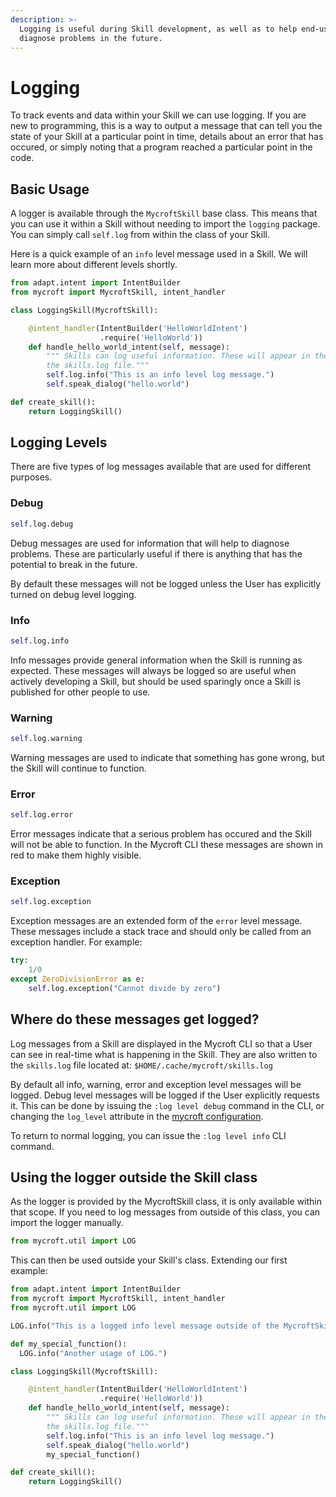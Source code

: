 ```yaml
---
description: >-
  Logging is useful during Skill development, as well as to help end-users
  diagnose problems in the future.
---
```


# Logging

To track events and data within your Skill we can use logging. If you are new to programming, this is a way to output a message that can tell you the state of your Skill at a particular point in time, details about an error that has occured, or simply noting that a program reached a particular point in the code.

## Basic Usage

A logger is available through the `MycroftSkill` base class. This means that you can use it within a Skill without needing to import the `logging` package. You can simply call `self.log` from within the class of your Skill.

Here is a quick example of an `info` level message used in a Skill. We will learn more about different levels shortly.

```python
from adapt.intent import IntentBuilder
from mycroft import MycroftSkill, intent_handler

class LoggingSkill(MycroftSkill):

    @intent_handler(IntentBuilder('HelloWorldIntent')
                    .require('HelloWorld'))
    def handle_hello_world_intent(self, message):
        """ Skills can log useful information. These will appear in the CLI and
        the skills.log file."""
        self.log.info("This is an info level log message.")
        self.speak_dialog("hello.world")

def create_skill():
    return LoggingSkill()
```

## Logging Levels

There are five types of log messages available that are used for different purposes.

### Debug

```python
self.log.debug
```

Debug messages are used for information that will help to diagnose problems. These are particularly useful if there is anything that has the potential to break in the future.

By default these messages will not be logged unless the User has explicitly turned on debug level logging.

### Info

```python
self.log.info
```

Info messages provide general information when the Skill is running as expected. These messages will always be logged so are useful when actively developing a Skill, but should be used sparingly once a Skill is published for other people to use.

### Warning

```python
self.log.warning
```

Warning messages are used to indicate that something has gone wrong, but the Skill will continue to function.

### Error

```python
self.log.error
```

Error messages indicate that a serious problem has occured and the Skill will not be able to function. In the Mycroft CLI these messages are shown in red to make them highly visible.

### Exception

```python
self.log.exception
```

Exception messages are an extended form of the `error` level message. These messages include a stack trace and should only be called from an exception handler. For example:

```python
try:
    1/0
except ZeroDivisionError as e:
    self.log.exception("Cannot divide by zero")
```

## Where do these messages get logged?

Log messages from a Skill are displayed in the Mycroft CLI so that a User can see in real-time what is happening in the Skill. They are also written to the `skills.log` file located at: `$HOME/.cache/mycroft/skills.log`

By default all info, warning, error and exception level messages will be logged. Debug level messages will be logged if the User explicitly requests it. This can be done by issuing the `:log level debug` command in the CLI, or changing the `log_level` attribute in the [mycroft configuration](../../using-mycroft-ai/customizations/config-manager.md).

To return to normal logging, you can issue the `:log level info` CLI command.

## Using the logger outside the Skill class

As the logger is provided by the MycroftSkill class, it is only available within that scope. If you need to log messages from outside of this class, you can import the logger manually.

```python
from mycroft.util import LOG
```

This can then be used outside your Skill's class. Extending our first example:

```python
from adapt.intent import IntentBuilder
from mycroft import MycroftSkill, intent_handler
from mycroft.util import LOG

LOG.info("This is a logged info level message outside of the MycroftSkill class scope")

def my_special_function():
  LOG.info("Another usage of LOG.")

class LoggingSkill(MycroftSkill):

    @intent_handler(IntentBuilder('HelloWorldIntent')
                    .require('HelloWorld'))
    def handle_hello_world_intent(self, message):
        """ Skills can log useful information. These will appear in the CLI and
        the skills.log file."""
        self.log.info("This is an info level log message.")
        self.speak_dialog("hello.world")
        my_special_function()

def create_skill():
    return LoggingSkill()
```


